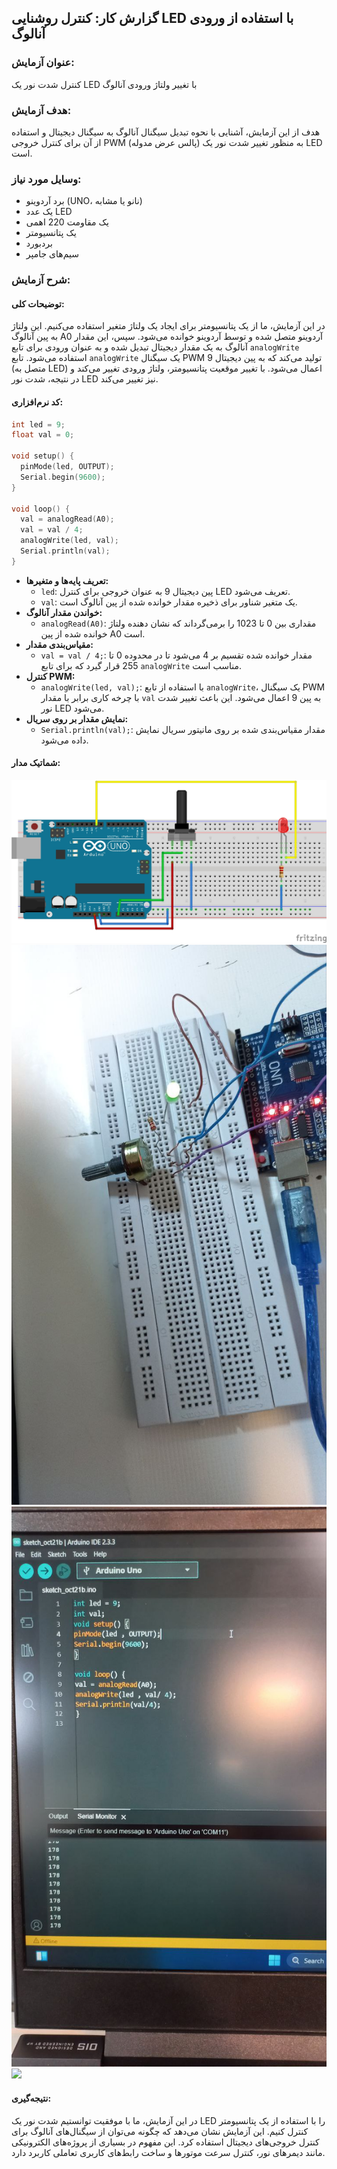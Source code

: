 ## گزارش کار: کنترل روشنایی LED با استفاده از ورودی آنالوگ

### عنوان آزمایش:
کنترل شدت نور یک LED با تغییر ولتاژ ورودی آنالوگ

### هدف آزمایش:
هدف از این آزمایش، آشنایی با نحوه تبدیل سیگنال آنالوگ به سیگنال دیجیتال و استفاده از آن برای کنترل خروجی PWM (پالس عرض مدوله) به منظور تغییر شدت نور یک LED است.

### وسایل مورد نیاز:
* برد آردوینو (UNO، نانو یا مشابه)
* یک عدد LED
* یک مقاومت 220 اهمی
* یک پتانسیومتر
* بردبورد
* سیم‌های جامپر

### شرح آزمایش:

#### توضیحات کلی:
در این آزمایش، ما از یک پتانسیومتر برای ایجاد یک ولتاژ متغیر استفاده می‌کنیم. این ولتاژ به پین آنالوگ A0 آردوینو متصل شده و توسط آردوینو خوانده می‌شود. سپس، این مقدار آنالوگ به یک مقدار دیجیتال تبدیل شده و به عنوان ورودی برای تابع `analogWrite` استفاده می‌شود. تابع `analogWrite` یک سیگنال PWM تولید می‌کند که به پین دیجیتال 9 (متصل به LED) اعمال می‌شود. با تغییر موقعیت پتانسیومتر، ولتاژ ورودی تغییر می‌کند و در نتیجه، شدت نور LED نیز تغییر می‌کند.

#### کد نرم‌افزاری:

```c++
int led = 9;
float val = 0;

void setup() {
  pinMode(led, OUTPUT);
  Serial.begin(9600);
}

void loop() {
  val = analogRead(A0);
  val = val / 4;
  analogWrite(led, val);
  Serial.println(val);
}
```

* **تعریف پایه‌ها و متغیرها:**
  * `led`: پین دیجیتال 9 به عنوان خروجی برای کنترل LED تعریف می‌شود.
  * `val`: یک متغیر شناور برای ذخیره مقدار خوانده شده از پین آنالوگ است.
* **خواندن مقدار آنالوگ:**
  * `analogRead(A0)`: مقداری بین 0 تا 1023 را برمی‌گرداند که نشان دهنده ولتاژ خوانده شده از پین A0 است.
* **مقیاس‌بندی مقدار:**
  * `val = val / 4;`: مقدار خوانده شده تقسیم بر 4 می‌شود تا در محدوده 0 تا 255 قرار گیرد که برای تابع `analogWrite` مناسب است.
* **کنترل PWM:**
  * `analogWrite(led, val);`: با استفاده از تابع `analogWrite`، یک سیگنال PWM با چرخه کاری برابر با مقدار `val` به پین 9 اعمال می‌شود. این باعث تغییر شدت نور LED می‌شود.
* **نمایش مقدار بر روی سریال:**
  * `Serial.println(val);`: مقدار مقیاس‌بندی شده بر روی مانیتور سریال نمایش داده می‌شود.

#### شماتیک مدار:
![](https://github.com/vahidseyyedi/microProcessor/blob/main/04%20Laboratory/exercise%203/src/map3.jpg)
![](https://github.com/vahidseyyedi/microProcessor/blob/main/04%20Laboratory/exercise%203/src/3.2.jpg)
![](https://github.com/vahidseyyedi/microProcessor/blob/main/04%20Laboratory/exercise%203/src/3.1.jpg)
![](https://github.com/vahidseyyedi/microProcessor/blob/main/04%20Laboratory/exercise%203/src/3.3.gif)

#### نتیجه‌گیری:
در این آزمایش، ما با موفقیت توانستیم شدت نور یک LED را با استفاده از یک پتانسیومتر کنترل کنیم. این آزمایش نشان می‌دهد که چگونه می‌توان از سیگنال‌های آنالوگ برای کنترل خروجی‌های دیجیتال استفاده کرد. این مفهوم در بسیاری از پروژه‌های الکترونیکی مانند دیمرهای نور، کنترل سرعت موتورها و ساخت رابط‌های کاربری تعاملی کاربرد دارد.

